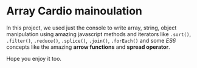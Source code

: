 # Array Cardio mainoulation

In this project, we used just the console to write array, string, object manipulation using amazing javascript methods and iterators like ```.sort()```, ```.filter()```, ```.reduce()```, ```.splice()```, ```.join()```, ```.forEach()```  and some *ES6* concepts like the amazing **arrow functions** and **spread operator**.

Hope you enjoy it too.
